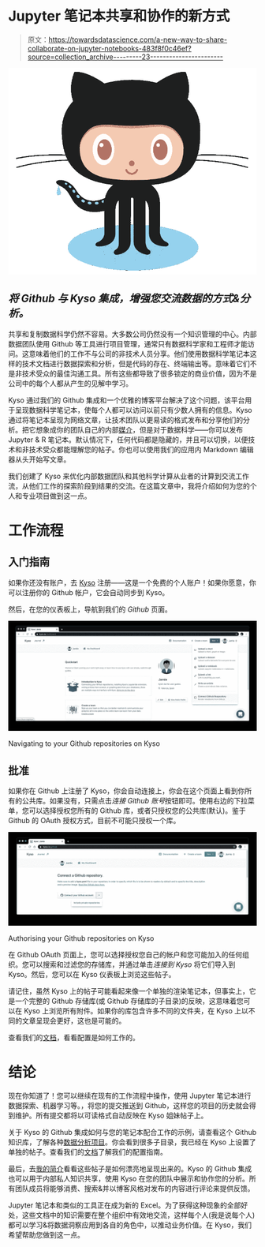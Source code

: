 # Jupyter 笔记本共享和协作的新方式

> 原文：<https://towardsdatascience.com/a-new-way-to-share-collaborate-on-jupyter-notebooks-483f8f0c46ef?source=collection_archive---------23----------------------->

![](img/a0c5ab3346ba585bb150038e6fd21d6f.png)

## *将 Github 与 Kyso 集成，增强您交流数据的方式&分析。*

共享和复制数据科学仍然不容易。大多数公司仍然没有一个知识管理的中心。内部数据团队使用 Github 等工具进行项目管理，通常只有数据科学家和工程师才能访问。这意味着他们的工作不与公司的非技术人员分享。他们使用数据科学笔记本这样的技术文档进行数据探索和分析，但是代码的存在、终端输出等。意味着它们不是非技术受众的最佳沟通工具。所有这些都导致了很多锁定的商业价值，因为不是公司中的每个人都从产生的见解中学习。

Kyso 通过我们的 Github 集成和一个优雅的博客平台解决了这个问题，该平台用于呈现数据科学笔记本，使每个人都可以访问以前只有少数人拥有的信息。Kyso 通过将笔记本呈现为网络文章，让技术团队以更易读的格式发布和分享他们的分析。把它想象成你的团队自己的内部[媒介](http://medium.com/)，但是对于数据科学——你可以发布 Jupyter & R 笔记本。默认情况下，任何代码都是隐藏的，并且可以切换，以便技术和非技术受众都能理解您的帖子。你也可以使用我们的应用内 Markdown 编辑器从头开始写文章。

我们创建了 Kyso 来优化内部数据团队和其他科学计算从业者的计算到交流工作流，从他们工作的探索阶段到结果的交流。在这篇文章中，我将介绍如何为您的个人和专业项目做到这一点。

# 工作流程

## 入门指南

如果你还没有账户，去 [Kyso](https://kyso.io/) 注册——这是一个免费的个人账户！如果你愿意，你可以注册你的 Github 帐户，它会自动同步到 Kyso。

然后，在您的仪表板上，导航到我们的 *Github* 页面。

![](img/3795348a78864c2d5feb138f61ffdd00.png)

Navigating to your Github repositories on Kyso

## 批准

如果你在 Github 上注册了 Kyso，你会自动连接上，你会在这个页面上看到你所有的公共库。如果没有，只需点击*连接 Github 账号*按钮即可。使用右边的下拉菜单，您可以选择授权您所有的 Github 库，或者只授权您的公共库(默认)。鉴于 Github 的 OAuth 授权方式，目前不可能只授权一个库。

![](img/b6ace99a7ed010356b83c0e59cd88e52.png)

Authorising your Github repositories on Kyso

在 Github OAuth 页面上，您可以选择授权您自己的帐户和您可能加入的任何组织。您可以搜索和过滤您的存储库，并通过单击*连接到 Kyso* 将它们导入到 Kyso。然后，您可以在 Kyso 仪表板上浏览这些帖子。

请记住，虽然 Kyso 上的帖子可能看起来像一个单独的渲染笔记本，但事实上，它是一个完整的 Github 存储库(或 Github 存储库的子目录)的反映，这意味着您可以在 Kyso 上浏览所有附件。如果你的库包含许多不同的文件夹，在 Kyso 上以不同的文章呈现会更好，这也是可能的。

查看我们的[文档](https://docs.kyso.io/connect-a-github-repo-to-kyso)，看看配置是如何工作的。

# 结论

现在你知道了！您可以继续在现有的工作流程中操作，使用 Jupyter 笔记本进行数据探索、机器学习等。，将您的提交推送到 Github，这样您的项目的历史就会得到维护。所有提交都将以可读格式自动反映在 Kyso 姐妹帖子上。

关于 Kyso 的 Github 集成如何与您的笔记本配合工作的示例，请查看这个 Github 知识库，了解各种[数据分析项目](https://github.com/KyleOS/Data-Analysis)。你会看到很多子目录，我已经在 Kyso 上设置了单独的帖子。查看我们的[文档](https://docs.kyso.io/connect-a-github-repo-to-kyso)了解我们的配置指南。

最后，去[我的简介](https://kyso.io/KyleOS)看看这些帖子是如何漂亮地呈现出来的。Kyso 的 Github 集成也可以用于内部私人知识共享，使用 Kyso 在您的团队中展示和协作您的分析。所有团队成员将能够消费、搜索&并以博客风格对发布的内容进行评论来提供反馈。

Jupyter 笔记本和类似的工具正在成为新的 Excel。为了获得这种现象的全部好处，这些文档中的知识需要在整个组织中有效地交流，这样每个人(我是说每个人)都可以学习&将数据洞察应用到各自的角色中，以推动业务价值。在 Kyso，我们希望帮助您做到这一点。